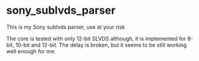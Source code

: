 # sony_sublvds_parser
This is my Sony sublvds parser, use at your risk

The core is tested with only 12-bit SLVDS although, it is implemented for 8-bit, 10-bit and 12-bit. The delay is broken, but it seems to be still working well enough for me.   

